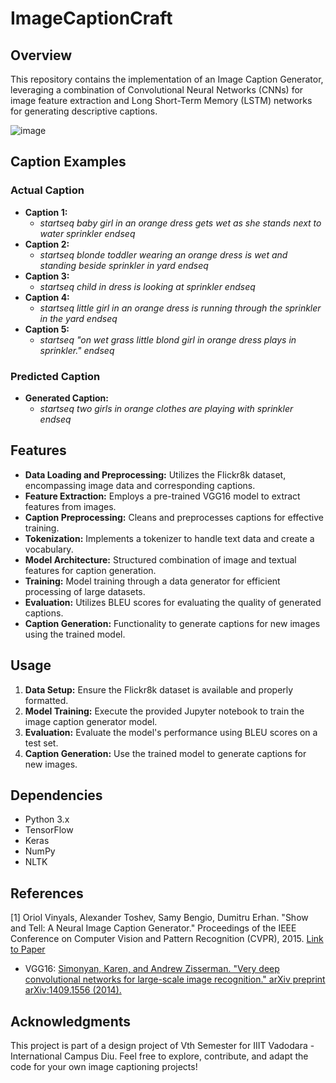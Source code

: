 # ImageCaptionCraft

## Overview
This repository contains the implementation of an Image Caption Generator, leveraging a combination of Convolutional Neural Networks (CNNs) for image feature extraction and Long Short-Term Memory (LSTM) networks for generating descriptive captions.

![image](https://github.com/Shree1291/ImageCaptionCraft/assets/97882995/e88a841d-e5bd-4a65-baaf-039733aa5083)

## Caption Examples

### Actual Caption
- **Caption 1:**
  - *startseq baby girl in an orange dress gets wet as she stands next to water sprinkler endseq*
- **Caption 2:**
  - *startseq blonde toddler wearing an orange dress is wet and standing beside sprinkler in yard endseq*
- **Caption 3:**
  - *startseq child in dress is looking at sprinkler endseq*
- **Caption 4:**
  - *startseq little girl in an orange dress is running through the sprinkler in the yard endseq*
- **Caption 5:**
  - *startseq "on wet grass little blond girl in orange dress plays in sprinkler." endseq*

### Predicted Caption
- **Generated Caption:**
  - *startseq two girls in orange clothes are playing with sprinkler endseq*


## Features
- **Data Loading and Preprocessing:** Utilizes the Flickr8k dataset, encompassing image data and corresponding captions.
- **Feature Extraction:** Employs a pre-trained VGG16 model to extract features from images.
- **Caption Preprocessing:** Cleans and preprocesses captions for effective training.
- **Tokenization:** Implements a tokenizer to handle text data and create a vocabulary.
- **Model Architecture:** Structured combination of image and textual features for caption generation.
- **Training:** Model training through a data generator for efficient processing of large datasets.
- **Evaluation:** Utilizes BLEU scores for evaluating the quality of generated captions.
- **Caption Generation:** Functionality to generate captions for new images using the trained model.

## Usage
1. **Data Setup:** Ensure the Flickr8k dataset is available and properly formatted.
2. **Model Training:** Execute the provided Jupyter notebook to train the image caption generator model.
3. **Evaluation:** Evaluate the model's performance using BLEU scores on a test set.
4. **Caption Generation:** Use the trained model to generate captions for new images.

## Dependencies
- Python 3.x
- TensorFlow
- Keras
- NumPy
- NLTK

## References

[1] Oriol Vinyals, Alexander Toshev, Samy Bengio, Dumitru Erhan. "Show and Tell: A Neural Image Caption Generator." Proceedings of the IEEE Conference on Computer Vision and Pattern Recognition (CVPR), 2015. [Link to Paper](https://arxiv.org/abs/1411.4555)

- VGG16: [Simonyan, Karen, and Andrew Zisserman. "Very deep convolutional networks for large-scale image recognition." arXiv preprint arXiv:1409.1556 (2014).](https://arxiv.org/abs/1409.1556)

## Acknowledgments
This project is part of a design project of Vth Semester for IIIT Vadodara - International Campus Diu. Feel free to explore, contribute, and adapt the code for your own image captioning projects!
